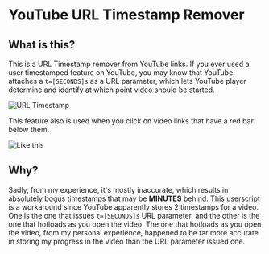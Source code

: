 # YouTube URL Timestamp Remover
## What is this?
This is a URL Timestamp remover from YouTube links. If you ever used a user timestamped feature on YouTube, you may know that YouTube attaches a `t=[SECONDS]s` as a URL parameter, which lets YouTube player determine and identify at which point video should be started. 

![URL Timestamp](https://i.vgy.me/zAMa6f.png)

This feature also is used when you click on video links that have a red bar below them.

![Like this](https://i.vgy.me/RpY5AJ.png)

## Why?
Sadly, from my experience, it's mostly inaccurate, which results in absolutely bogus timestamps that may be **MINUTES** behind. This userscript is a workaround since YouTube apparently stores 2 timestamps for a video. One is the one that issues `t=[SECONDS]s` URL parameter, and the other is the one that hotloads as you open the video. The one that hotloads as you open the video, from my personal experience, happened to be far more accurate in storing my progress in the video than the URL parameter issued one.
